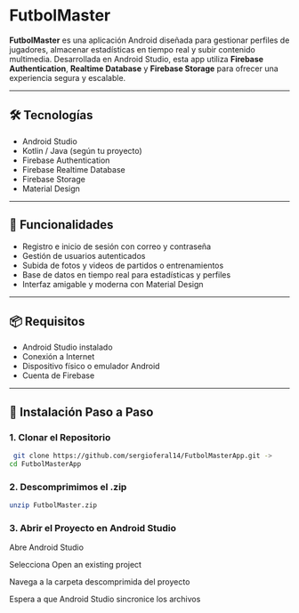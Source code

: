 # FutbolMaster

**FutbolMaster** es una aplicación Android diseñada para gestionar perfiles de jugadores, almacenar estadísticas en tiempo real y subir contenido multimedia. Desarrollada en Android Studio, esta app utiliza **Firebase Authentication**, **Realtime Database** y **Firebase Storage** para ofrecer una experiencia segura y escalable.

---

## 🛠️ Tecnologías

- Android Studio
- Kotlin / Java (según tu proyecto)
- Firebase Authentication
- Firebase Realtime Database
- Firebase Storage
- Material Design

---

## 🚀 Funcionalidades

- Registro e inicio de sesión con correo y contraseña
- Gestión de usuarios autenticados
- Subida de fotos y videos de partidos o entrenamientos
- Base de datos en tiempo real para estadísticas y perfiles
- Interfaz amigable y moderna con Material Design

---

## 📦 Requisitos

- Android Studio instalado
- Conexión a Internet
- Dispositivo físico o emulador Android
- Cuenta de Firebase

---

## 🔧 Instalación Paso a Paso

### 1. Clonar el Repositorio

```bash
 git clone https://github.com/sergioferal14/FutbolMasterApp.git ->
cd FutbolMasterApp
```
### 2. Descomprimimos el .zip

```bash
unzip FutbolMaster.zip
```

### 3. Abrir el Proyecto en Android Studio

Abre Android Studio

Selecciona Open an existing project

Navega a la carpeta descomprimida del proyecto

Espera a que Android Studio sincronice los archivos
